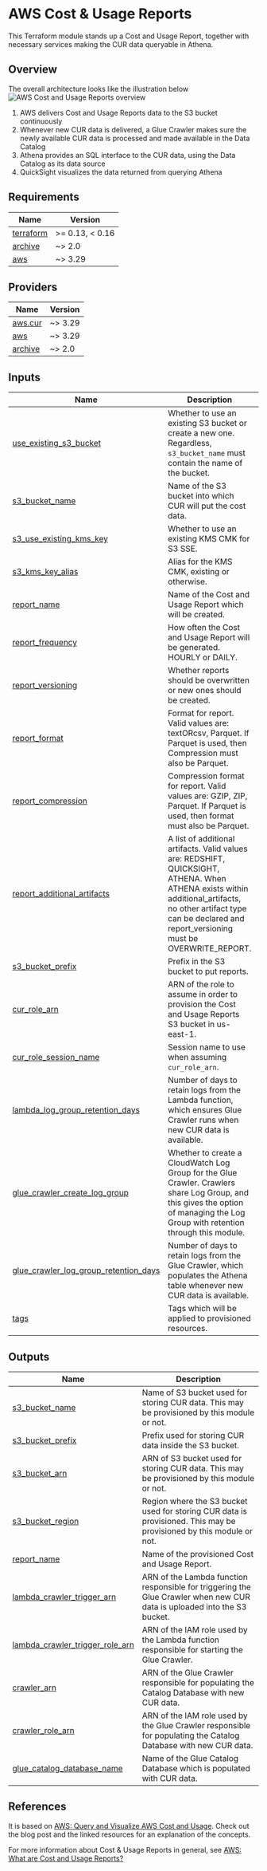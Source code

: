 # AWS Cost & Usage Reports

This Terraform module stands up a Cost and Usage Report, together with necessary services making the CUR data queryable in Athena.

## Overview

The overall architecture looks like the illustration below
![AWS Cost and Usage Reports overview](./assets/overview.png)

1. AWS delivers Cost and Usage Reports data to the S3 bucket continuously
2. Whenever new CUR data is delivered, a Glue Crawler makes sure the newly available CUR data is processed and made available in the Data Catalog
3. Athena provides an SQL interface to the CUR data, using the Data Catalog as its data source
4. QuickSight visualizes the data returned from querying Athena

<!--- BEGIN_TF_DOCS --->
## Requirements

| Name | Version |
|------|---------|
| <a name="requirement_terraform"></a> [terraform](#requirement\_terraform) | >= 0.13, < 0.16 |
| <a name="requirement_archive"></a> [archive](#requirement\_archive) | ~> 2.0 |
| <a name="requirement_aws"></a> [aws](#requirement\_aws) | ~> 3.29 |

## Providers

| Name | Version |
|------|---------|
| <a name="provider_aws.cur"></a> [aws.cur](#provider\_aws.cur) | ~> 3.29 |
| <a name="provider_aws"></a> [aws](#provider\_aws) | ~> 3.29 |
| <a name="provider_archive"></a> [archive](#provider\_archive) | ~> 2.0 |

## Inputs

| Name | Description | Type | Default | Required |
|------|-------------|------|---------|:--------:|
| <a name="input_use_existing_s3_bucket"></a> [use\_existing\_s3\_bucket](#input\_use\_existing\_s3\_bucket) | Whether to use an existing S3 bucket or create a new one. Regardless, `s3_bucket_name` must contain the name of the bucket. | `bool` | n/a | yes |
| <a name="input_s3_bucket_name"></a> [s3\_bucket\_name](#input\_s3\_bucket\_name) | Name of the S3 bucket into which CUR will put the cost data. | `string` | n/a | yes |
| <a name="input_s3_use_existing_kms_key"></a> [s3\_use\_existing\_kms\_key](#input\_s3\_use\_existing\_kms\_key) | Whether to use an existing KMS CMK for S3 SSE. | `bool` | n/a | yes |
| <a name="input_s3_kms_key_alias"></a> [s3\_kms\_key\_alias](#input\_s3\_kms\_key\_alias) | Alias for the KMS CMK, existing or otherwise. | `string` | `""` | no |
| <a name="input_report_name"></a> [report\_name](#input\_report\_name) | Name of the Cost and Usage Report which will be created. | `string` | n/a | yes |
| <a name="input_report_frequency"></a> [report\_frequency](#input\_report\_frequency) | How often the Cost and Usage Report will be generated. HOURLY or DAILY. | `string` | n/a | yes |
| <a name="input_report_versioning"></a> [report\_versioning](#input\_report\_versioning) | Whether reports should be overwritten or new ones should be created. | `string` | n/a | yes |
| <a name="input_report_format"></a> [report\_format](#input\_report\_format) | Format for report. Valid values are: textORcsv, Parquet. If Parquet is used, then Compression must also be Parquet. | `string` | n/a | yes |
| <a name="input_report_compression"></a> [report\_compression](#input\_report\_compression) | Compression format for report. Valid values are: GZIP, ZIP, Parquet. If Parquet is used, then format must also be Parquet. | `string` | n/a | yes |
| <a name="input_report_additional_artifacts"></a> [report\_additional\_artifacts](#input\_report\_additional\_artifacts) | A list of additional artifacts. Valid values are: REDSHIFT, QUICKSIGHT, ATHENA. When ATHENA exists within additional\_artifacts, no other artifact type can be declared and report\_versioning must be OVERWRITE\_REPORT. | `set(string)` | n/a | yes |
| <a name="input_s3_bucket_prefix"></a> [s3\_bucket\_prefix](#input\_s3\_bucket\_prefix) | Prefix in the S3 bucket to put reports. | `string` | `""` | no |
| <a name="input_cur_role_arn"></a> [cur\_role\_arn](#input\_cur\_role\_arn) | ARN of the role to assume in order to provision the Cost and Usage Reports S3 bucket in us-east-1. | `string` | `""` | no |
| <a name="input_cur_role_session_name"></a> [cur\_role\_session\_name](#input\_cur\_role\_session\_name) | Session name to use when assuming `cur_role_arn`. | `string` | `""` | no |
| <a name="input_lambda_log_group_retention_days"></a> [lambda\_log\_group\_retention\_days](#input\_lambda\_log\_group\_retention\_days) | Number of days to retain logs from the Lambda function, which ensures Glue Crawler runs when new CUR data is available. | `number` | `14` | no |
| <a name="input_glue_crawler_create_log_group"></a> [glue\_crawler\_create\_log\_group](#input\_glue\_crawler\_create\_log\_group) | Whether to create a CloudWatch Log Group for the Glue Crawler. Crawlers share Log Group, and this gives the option of managing the Log Group with retention through this module. | `bool` | `true` | no |
| <a name="input_glue_crawler_log_group_retention_days"></a> [glue\_crawler\_log\_group\_retention\_days](#input\_glue\_crawler\_log\_group\_retention\_days) | Number of days to retain logs from the Glue Crawler, which populates the Athena table whenever new CUR data is available. | `number` | `14` | no |
| <a name="input_tags"></a> [tags](#input\_tags) | Tags which will be applied to provisioned resources. | `map(string)` | `{}` | no |

## Outputs

| Name | Description |
|------|-------------|
| <a name="output_s3_bucket_name"></a> [s3\_bucket\_name](#output\_s3\_bucket\_name) | Name of S3 bucket used for storing CUR data. This may be provisioned by this module or not. |
| <a name="output_s3_bucket_prefix"></a> [s3\_bucket\_prefix](#output\_s3\_bucket\_prefix) | Prefix used for storing CUR data inside the S3 bucket. |
| <a name="output_s3_bucket_arn"></a> [s3\_bucket\_arn](#output\_s3\_bucket\_arn) | ARN of S3 bucket used for storing CUR data. This may be provisioned by this module or not. |
| <a name="output_s3_bucket_region"></a> [s3\_bucket\_region](#output\_s3\_bucket\_region) | Region where the S3 bucket used for storing CUR data is provisioned. This may be provisioned by this module or not. |
| <a name="output_report_name"></a> [report\_name](#output\_report\_name) | Name of the provisioned Cost and Usage Report. |
| <a name="output_lambda_crawler_trigger_arn"></a> [lambda\_crawler\_trigger\_arn](#output\_lambda\_crawler\_trigger\_arn) | ARN of the Lambda function responsible for triggering the Glue Crawler when new CUR data is uploaded into the S3 bucket. |
| <a name="output_lambda_crawler_trigger_role_arn"></a> [lambda\_crawler\_trigger\_role\_arn](#output\_lambda\_crawler\_trigger\_role\_arn) | ARN of the IAM role used by the Lambda function responsible for starting the Glue Crawler. |
| <a name="output_crawler_arn"></a> [crawler\_arn](#output\_crawler\_arn) | ARN of the Glue Crawler responsible for populating the Catalog Database with new CUR data. |
| <a name="output_crawler_role_arn"></a> [crawler\_role\_arn](#output\_crawler\_role\_arn) | ARN of the IAM role used by the Glue Crawler responsible for populating the Catalog Database with new CUR data. |
| <a name="output_glue_catalog_database_name"></a> [glue\_catalog\_database\_name](#output\_glue\_catalog\_database\_name) | Name of the Glue Catalog Database which is populated with CUR data. |

<!--- END_TF_DOCS --->

## References

It is based on [AWS: Query and Visualize AWS Cost and Usage](https://aws.amazon.com/blogs/big-data/query-and-visualize-aws-cost-and-usage-data-using-amazon-athena-and-amazon-quicksight/).
Check out the blog post and the linked resources for an explanation of the concepts.

For more information about Cost & Usage Reports in general, see [AWS: What are Cost and Usage Reports?](https://docs.aws.amazon.com/cur/latest/userguide/what-is-cur.html)
